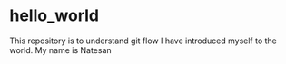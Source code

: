 # hello_world
This repository is to understand git flow
I have introduced myself to the world. My name is Natesan

